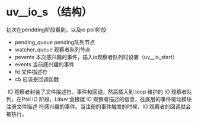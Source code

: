 # uv__io_s （结构）

初次在pendding阶段看到，以及io poll阶段

- pending_queue pending队列节点
- watcher_queue 观察者队列节点
- pevents 本次感兴趣的事件，插入io观察者队列时设置（uv__io_start）
- events 当前感兴趣的事件
- fd 文件描述符
- cb 应该是回调函数

​        IO 观察者封装了文件描述符、事件和回调，然后插入到 loop 维护的 IO 观察者队列，在Poll IO 阶段，Libuv 会根据 IO 观察者描述的信息，往底层的事件驱动模块注册文件描述 符感兴趣的事件。当注册的事件触发的时候，IO 观察者的回调就会被执行。

